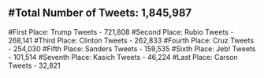 #Total Number of Tweets: 1,845,987 
---
#First Place: Trump Tweets - 721,808
#Second Place: Rubio Tweets - 268,141
#Third Place: Clinton Tweets - 262,833
#Fourth Place: Cruz Tweets - 254,030
#Fifth Place: Sanders Tweets - 159,535
#Sixth Place: Jeb! Tweets - 101,514
#Seventh Place: Kasich Tweets - 46,224
#Last Place: Carson Tweets - 32,821
